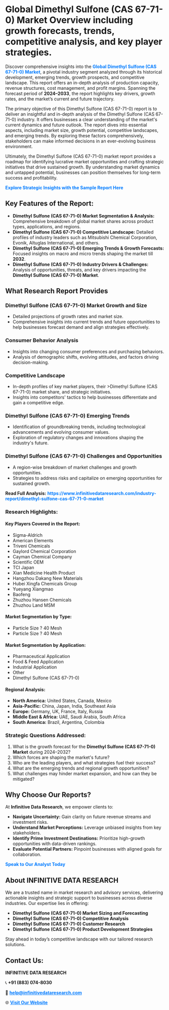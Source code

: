 <h1>Global Dimethyl Sulfone (CAS 67-71-0) Market Overview including growth forecasts, trends, competitive analysis, and key player strategies.</h1>
<p>
Discover comprehensive insights into the 
<a href="https://www.infinitivedataresearch.com/industry-report/dimethyl-sulfone-cas-67-71-0-market" rel="dofollow" style="color: #007BFF; text-decoration: none;"><strong>Global Dimethyl Sulfone (CAS 67-71-0) Market</strong></a>, a pivotal industry segment analyzed through its historical development, emerging trends, growth prospects, and competitive landscape. This report offers an in-depth analysis of production capacity, revenue structures, cost management, and profit margins. Spanning the forecast period of <strong>2024–2033</strong>, the report highlights key drivers, growth rates, and the market’s current and future trajectory.
</p>
<p>
The primary objective of this Dimethyl Sulfone (CAS 67-71-0) report is to deliver an insightful and in-depth analysis of the Dimethyl Sulfone (CAS 67-71-0) industry. It offers businesses a clear understanding of the market's current dynamics and future outlook. The report dives into essential aspects, including market size, growth potential, competitive landscapes, and emerging trends. By exploring these factors comprehensively, stakeholders can make informed decisions in an ever-evolving business environment.
</p>
<p>
Ultimately, the Dimethyl Sulfone (CAS 67-71-0) market report provides a roadmap for identifying lucrative market opportunities and crafting strategic initiatives that drive sustained growth. By understanding market dynamics and untapped potential, businesses can position themselves for long-term success and profitability.
</p>
<p>
<a href="https://www.infinitivedataresearch.com/request-sample/reportId=103736" style="color: #007BFF; text-decoration: none;"><strong>Explore Strategic Insights with the Sample Report Here</strong></a>
</p>

<h2>Key Features of the Report:</h2>
<ul>
<li><strong>Dimethyl Sulfone (CAS 67-71-0) Market Segmentation & Analysis:</strong> Comprehensive breakdown of global market shares across product types, applications, and regions.</li>
<li><strong>Dimethyl Sulfone (CAS 67-71-0) Competitive Landscape:</strong> Detailed profiles of industry leaders such as Mitsubishi Chemical Corporation, Evonik, Altuglas International, and others.</li>
<li><strong>Dimethyl Sulfone (CAS 67-71-0) Emerging Trends & Growth Forecasts:</strong> Focused insights on macro and micro trends shaping the market till <strong>2032</strong>.</li>
<li><strong>Dimethyl Sulfone (CAS 67-71-0) Industry Drivers & Challenges:</strong> Analysis of opportunities, threats, and key drivers impacting the <strong>Dimethyl Sulfone (CAS 67-71-0) Market</strong>.</li>
</ul>

<h2>What Research Report Provides</h2>
<h3>Dimethyl Sulfone (CAS 67-71-0) Market Growth and Size</h3>
<ul>
<li>Detailed projections of growth rates and market size.</li>
<li>Comprehensive insights into current trends and future opportunities to help businesses forecast demand and align strategies effectively.</li>
</ul>

<h3>Consumer Behavior Analysis</h3>
<ul>
<li>Insights into changing consumer preferences and purchasing behaviors.</li>
<li>Analysis of demographic shifts, evolving attitudes, and factors driving decision-making.</li>
</ul>

<h3>Competitive Landscape</h3>
<ul>
<li>In-depth profiles of key market players, their >Dimethyl Sulfone (CAS 67-71-0) market share, and strategic initiatives.</li>
<li>Insights into competitors' tactics to help businesses differentiate and gain a competitive edge.</li>
</ul>

<h3>Dimethyl Sulfone (CAS 67-71-0) Emerging Trends</h3>
<ul>
<li>Identification of groundbreaking trends, including technological advancements and evolving consumer values.</li>
<li>Exploration of regulatory changes and innovations shaping the industry's future.</li>
</ul>

<h3>Dimethyl Sulfone (CAS 67-71-0) Challenges and Opportunities</h3>
<ul>
<li>A region-wise breakdown of market challenges and growth opportunities.</li>
<li>Strategies to address risks and capitalize on emerging opportunities for sustained growth.</li>
</ul>
<p><strong>Read Full Analysis:</strong> <a href="https://www.infinitivedataresearch.com/industry-report/dimethyl-sulfone-cas-67-71-0-market" rel="dofollow" style="color: #007BFF; text-decoration: none;"><strong>https://www.infinitivedataresearch.com/industry-report/dimethyl-sulfone-cas-67-71-0-market</strong></a></p>
<h3>Research Highlights:</h3>
<h4>Key Players Covered in the Report:</h4>
<ul><li>Sigma-Aldrich</li><li>American Elements</li><li>Triveni Chemicals</li><li>Gaylord Chemical Corporation</li><li>Cayman Chemical Company</li><li>Scientific OEM</li><li>TCI Japan</li><li>Xian Medicine Health Product</li><li>Hangzhou Dakang New Materials</li><li>Hubei Xingfa Chemicals Group</li><li>Yueyang Xiangmao</li><li>Baofeng</li><li>Zhuzhou Hansen Chemicals</li><li>Zhuzhou Land MSM</li></ul>
<h4>Market Segmentation by Type:</h4>
<ul><li>Particle Size ? 40 Mesh</li><li>Particle Size ? 40 Mesh</li></ul>
<h4>Market Segmentation by Application:</h4>
<ul><li>Pharmaceutical Application</li><li>Food &amp; Feed Application</li><li>Industrial Application</li><li>Other</li><li>Dimethyl Sulfone (CAS 67-71-0)</li></ul>

<h4>Regional Analysis:</h4>
<ul>
<li><strong>North America:</strong> United States, Canada, Mexico</li>
<li><strong>Asia-Pacific:</strong> China, Japan, India, Southeast Asia</li>
<li><strong>Europe:</strong> Germany, UK, France, Italy, Russia</li>
<li><strong>Middle East & Africa:</strong> UAE, Saudi Arabia, South Africa</li>
<li><strong>South America:</strong> Brazil, Argentina, Colombia</li>
</ul>

<h3>Strategic Questions Addressed:</h3>
<ol>
<li>What is the growth forecast for the <strong>Dimethyl Sulfone (CAS 67-71-0) Market</strong> during 2024–2032?</li>
<li>Which forces are shaping the market's future?</li>
<li>Who are the leading players, and what strategies fuel their success?</li>
<li>What are the emerging trends and regional growth opportunities?</li>
<li>What challenges may hinder market expansion, and how can they be mitigated?</li>
</ol>

<h2>Why Choose Our Reports?</h2>
<p>At <strong>Infinitive Data Research</strong>, we empower clients to:</p>
<ul>
<li><strong>Navigate Uncertainty:</strong> Gain clarity on future revenue streams and investment risks.</li>
<li><strong>Understand Market Perceptions:</strong> Leverage unbiased insights from key stakeholders.</li>
<li><strong>Identify Prime Investment Destinations:</strong> Prioritize high-growth opportunities with data-driven rankings.</li>
<li><strong>Evaluate Potential Partners:</strong> Pinpoint businesses with aligned goals for collaboration.</li>
</ul>
<p><a href="https://www.infinitivedataresearch.com/industry-report/dimethyl-sulfone-cas-67-71-0-market" rel="dofollow" style="color: #007BFF; text-decoration: none;"><strong>Speak to Our Analyst Today</strong></a></p>

<h2>About INFINITIVE DATA RESEARCH</h2>
<p>We are a trusted name in market research and advisory services, delivering actionable insights and strategic support to businesses across diverse industries. Our expertise lies in offering:</p>
<ul>
<li><strong>Dimethyl Sulfone (CAS 67-71-0) Market Sizing and Forecasting</strong></li>
<li><strong>Dimethyl Sulfone (CAS 67-71-0) Competitive Analysis</strong></li>
<li><strong>Dimethyl Sulfone (CAS 67-71-0) Customer Research</strong></li>
<li><strong>Dimethyl Sulfone (CAS 67-71-0) Product Development Strategies</strong></li>
</ul>
<p>Stay ahead in today’s competitive landscape with our tailored research solutions.</p>

<h2>Contact Us:</h2>
<p><strong>INFINITIVE DATA RESEARCH</strong></p>
<p>📞 <strong>+91 (883) 074-8030</strong></p>
<p>📧 <strong><a href="mailto:help@infinitivedataresearch.com" style="color: #007BFF;">help@infinitivedataresearch.com</a></strong></p>
<p>🌐 <strong><a href="https://www.infinitivedataresearch.com" rel="dofollow" style="color: #007BFF;">Visit Our Website</a></strong></p>